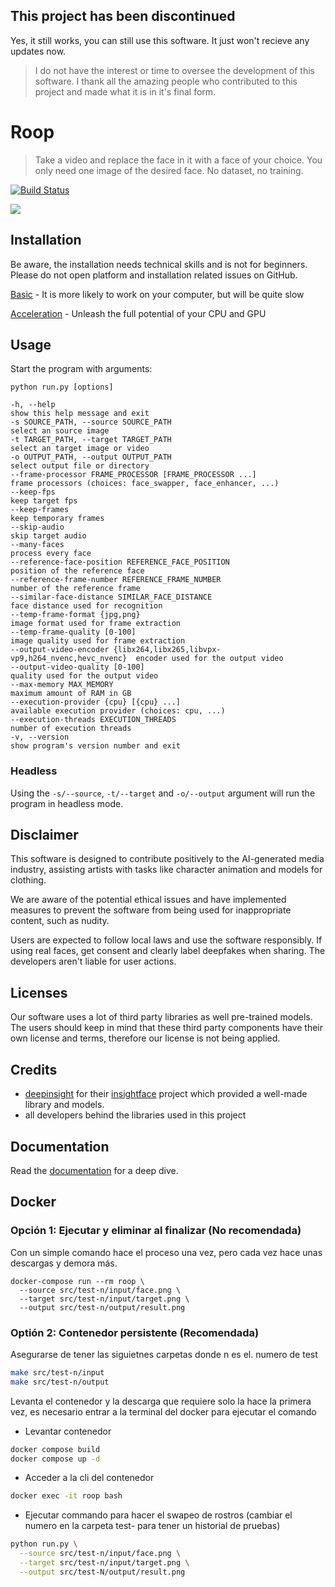## This project has been discontinued

Yes, it still works, you can still use this software. It just won't recieve any updates now.

> I do not have the interest or time to oversee the development of this software. I thank all the amazing people who contributed to this project and made what it is in it's final form.

# Roop

> Take a video and replace the face in it with a face of your choice. You only need one image of the desired face. No dataset, no training.

[![Build Status](https://img.shields.io/github/actions/workflow/status/s0md3v/roop/ci.yml.svg?branch=main)](https://github.com/s0md3v/roop/actions?query=workflow:ci)

<img src="https://i.ibb.co/4RdPYwQ/Untitled.jpg"/>

## Installation

Be aware, the installation needs technical skills and is not for beginners. Please do not open platform and installation related issues on GitHub.

[Basic](https://github.com/s0md3v/roop/wiki/1.-Installation) - It is more likely to work on your computer, but will be quite slow

[Acceleration](https://github.com/s0md3v/roop/wiki/2.-Acceleration) - Unleash the full potential of your CPU and GPU


## Usage

Start the program with arguments:

```
python run.py [options]

-h, --help                                                                 show this help message and exit
-s SOURCE_PATH, --source SOURCE_PATH                                       select an source image
-t TARGET_PATH, --target TARGET_PATH                                       select an target image or video
-o OUTPUT_PATH, --output OUTPUT_PATH                                       select output file or directory
--frame-processor FRAME_PROCESSOR [FRAME_PROCESSOR ...]                    frame processors (choices: face_swapper, face_enhancer, ...)
--keep-fps                                                                 keep target fps
--keep-frames                                                              keep temporary frames
--skip-audio                                                               skip target audio
--many-faces                                                               process every face
--reference-face-position REFERENCE_FACE_POSITION                          position of the reference face
--reference-frame-number REFERENCE_FRAME_NUMBER                            number of the reference frame
--similar-face-distance SIMILAR_FACE_DISTANCE                              face distance used for recognition
--temp-frame-format {jpg,png}                                              image format used for frame extraction
--temp-frame-quality [0-100]                                               image quality used for frame extraction
--output-video-encoder {libx264,libx265,libvpx-vp9,h264_nvenc,hevc_nvenc}  encoder used for the output video
--output-video-quality [0-100]                                             quality used for the output video
--max-memory MAX_MEMORY                                                    maximum amount of RAM in GB
--execution-provider {cpu} [{cpu} ...]                                     available execution provider (choices: cpu, ...)
--execution-threads EXECUTION_THREADS                                      number of execution threads
-v, --version                                                              show program's version number and exit
```


### Headless

Using the `-s/--source`, `-t/--target` and `-o/--output` argument will run the program in headless mode.


## Disclaimer

This software is designed to contribute positively to the AI-generated media industry, assisting artists with tasks like character animation and models for clothing.

We are aware of the potential ethical issues and have implemented measures to prevent the software from being used for inappropriate content, such as nudity.

Users are expected to follow local laws and use the software responsibly. If using real faces, get consent and clearly label deepfakes when sharing. The developers aren't liable for user actions.


## Licenses

Our software uses a lot of third party libraries as well pre-trained models. The users should keep in mind that these third party components have their own license and terms, therefore our license is not being applied.


## Credits

- [deepinsight](https://github.com/deepinsight) for their [insightface](https://github.com/deepinsight/insightface) project which provided a well-made library and models.
- all developers behind the libraries used in this project


## Documentation

Read the [documentation](https://github.com/s0md3v/roop/wiki) for a deep dive.

## Docker

### Opción 1: Ejecutar y eliminar al finalizar (No recomendada)

Con un simple comando hace el proceso una vez, pero cada vez hace unas descargas y demora más.

```
docker-compose run --rm roop \
  --source src/test-n/input/face.png \
  --target src/test-n/input/target.png \
  --output src/test-n/output/result.png
```

### Optión 2: Contenedor persistente (Recomendada)

Asegurarse de tener las siguietnes carpetas donde n es el. numero de test

``` sh
make src/test-n/input
make src/test-n/output
```

Levanta el contenedor y la descarga que requiere solo la hace la primera vez, es necesario entrar a la terminal del docker para ejecutar el comando

- Levantar contenedor

``` sh
docker compose build
docker compose up -d
```

- Acceder a la cli del contenedor

``` sh
docker exec -it roop bash
```

- Ejecutar commando para hacer el swapeo de rostros (cambiar el numero en la carpeta test- para tener un historial de pruebas)

``` sh
python run.py \
  --source src/test-n/input/face.png \
  --target src/test-n/input/target.png \
  --output src/test-N/output/result.png
```

